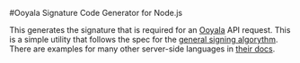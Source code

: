 #Ooyala Signature Code Generator for Node.js

This generates the signature that is required for an [Ooyala](http://www.ooyala.com/) API request. This is a simple utility that follows the spec for the [general signing algorythm](http://support.ooyala.com/developers/documentation/tasks/api_signing_requests.html). There are examples for many other server-side languages in [their docs](http://support.ooyala.com/developers/documentation/tasks/api_signing_requests_appendix.html).